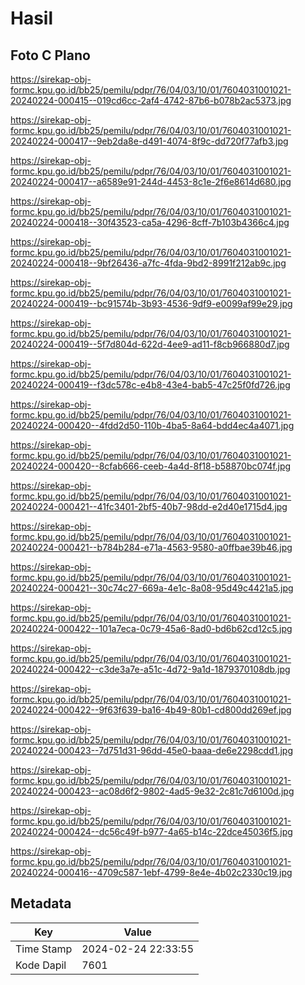 # Hasil

## Foto C Plano

https://sirekap-obj-formc.kpu.go.id/bb25/pemilu/pdpr/76/04/03/10/01/7604031001021-20240224-000415--019cd6cc-2af4-4742-87b6-b078b2ac5373.jpg

https://sirekap-obj-formc.kpu.go.id/bb25/pemilu/pdpr/76/04/03/10/01/7604031001021-20240224-000417--9eb2da8e-d491-4074-8f9c-dd720f77afb3.jpg

https://sirekap-obj-formc.kpu.go.id/bb25/pemilu/pdpr/76/04/03/10/01/7604031001021-20240224-000417--a6589e91-244d-4453-8c1e-2f6e8614d680.jpg

https://sirekap-obj-formc.kpu.go.id/bb25/pemilu/pdpr/76/04/03/10/01/7604031001021-20240224-000418--30f43523-ca5a-4296-8cff-7b103b4366c4.jpg

https://sirekap-obj-formc.kpu.go.id/bb25/pemilu/pdpr/76/04/03/10/01/7604031001021-20240224-000418--9bf26436-a7fc-4fda-9bd2-8991f212ab9c.jpg

https://sirekap-obj-formc.kpu.go.id/bb25/pemilu/pdpr/76/04/03/10/01/7604031001021-20240224-000419--bc91574b-3b93-4536-9df9-e0099af99e29.jpg

https://sirekap-obj-formc.kpu.go.id/bb25/pemilu/pdpr/76/04/03/10/01/7604031001021-20240224-000419--5f7d804d-622d-4ee9-ad11-f8cb966880d7.jpg

https://sirekap-obj-formc.kpu.go.id/bb25/pemilu/pdpr/76/04/03/10/01/7604031001021-20240224-000419--f3dc578c-e4b8-43e4-bab5-47c25f0fd726.jpg

https://sirekap-obj-formc.kpu.go.id/bb25/pemilu/pdpr/76/04/03/10/01/7604031001021-20240224-000420--4fdd2d50-110b-4ba5-8a64-bdd4ec4a4071.jpg

https://sirekap-obj-formc.kpu.go.id/bb25/pemilu/pdpr/76/04/03/10/01/7604031001021-20240224-000420--8cfab666-ceeb-4a4d-8f18-b58870bc074f.jpg

https://sirekap-obj-formc.kpu.go.id/bb25/pemilu/pdpr/76/04/03/10/01/7604031001021-20240224-000421--41fc3401-2bf5-40b7-98dd-e2d40e1715d4.jpg

https://sirekap-obj-formc.kpu.go.id/bb25/pemilu/pdpr/76/04/03/10/01/7604031001021-20240224-000421--b784b284-e71a-4563-9580-a0ffbae39b46.jpg

https://sirekap-obj-formc.kpu.go.id/bb25/pemilu/pdpr/76/04/03/10/01/7604031001021-20240224-000421--30c74c27-669a-4e1c-8a08-95d49c4421a5.jpg

https://sirekap-obj-formc.kpu.go.id/bb25/pemilu/pdpr/76/04/03/10/01/7604031001021-20240224-000422--101a7eca-0c79-45a6-8ad0-bd6b62cd12c5.jpg

https://sirekap-obj-formc.kpu.go.id/bb25/pemilu/pdpr/76/04/03/10/01/7604031001021-20240224-000422--c3de3a7e-a51c-4d72-9a1d-1879370108db.jpg

https://sirekap-obj-formc.kpu.go.id/bb25/pemilu/pdpr/76/04/03/10/01/7604031001021-20240224-000422--9f63f639-ba16-4b49-80b1-cd800dd269ef.jpg

https://sirekap-obj-formc.kpu.go.id/bb25/pemilu/pdpr/76/04/03/10/01/7604031001021-20240224-000423--7d751d31-96dd-45e0-baaa-de6e2298cdd1.jpg

https://sirekap-obj-formc.kpu.go.id/bb25/pemilu/pdpr/76/04/03/10/01/7604031001021-20240224-000423--ac08d6f2-9802-4ad5-9e32-2c81c7d6100d.jpg

https://sirekap-obj-formc.kpu.go.id/bb25/pemilu/pdpr/76/04/03/10/01/7604031001021-20240224-000424--dc56c49f-b977-4a65-b14c-22dce45036f5.jpg

https://sirekap-obj-formc.kpu.go.id/bb25/pemilu/pdpr/76/04/03/10/01/7604031001021-20240224-000416--4709c587-1ebf-4799-8e4e-4b02c2330c19.jpg


## Metadata

| Key        | Value               |
| ---------- | ------------------- |
| Time Stamp | 2024-02-24 22:33:55 |
| Kode Dapil | 7601                |



